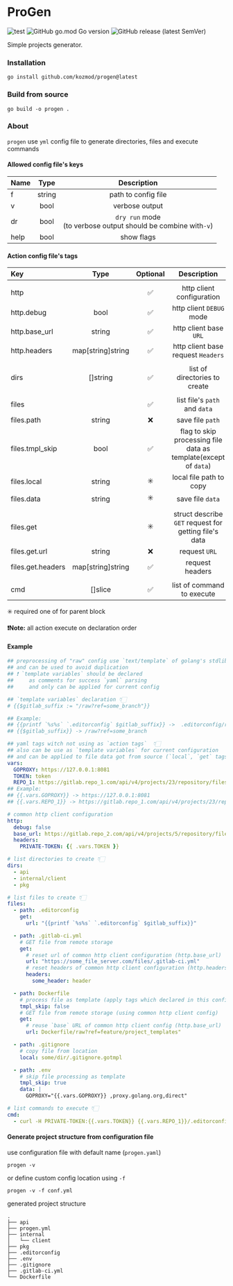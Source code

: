 # ProGen

![test](https://github.com/kozmod/progen/actions/workflows/test.yml/badge.svg)
![GitHub go.mod Go version](https://img.shields.io/github/go-mod/go-version/kozmod/progen)
![GitHub release (latest SemVer)](https://img.shields.io/github/v/release/kozmod/progen)

Simple projects generator.

### Installation

```console
go install github.com/kozmod/progen@latest
```

### Build from source

```console
go build -o progen .
```

### About

`progen` use `yml` config file to generate directories, files and execute commands

#### Allowed config file's keys

| Name |  Type  |                            Description                             |
|:-----|:------:|:------------------------------------------------------------------:|
| f    | string |                        path to config file                         |
| v    |  bool  |                           verbose output                           |
| dr   |  bool  | `dry run` mode <br/>(to verbose output should be combine with`-v`) |
| help |  bool  |                             show flags                             |

#### Action config file's tags

| Key               |       Type        | Optional |                                    Description                                    |
|:------------------|:-----------------:|:--------:|:---------------------------------------------------------------------------------:|
|                   |                   |          |                                                                                   |
| http              |                   |    ✅     |                             http client configuration                             |
| http.debug        |       bool        |    ✅     |                             http client `DEBUG` mode                              |
| http.base_url     |      string       |    ✅     |                              http client base `URL`                               |
| http.headers      | map[string]string |    ✅     |                        http client base request `Headers`                         |
|                   |                   |          |                                                                                   |
| dirs              |     []string      |    ✅     |                           list of directories to create                           |
|                   |                   |          |                                                                                   |
| files             |                   |    ✅     |                           list file's `path` and `data`                           |
| files.path        |      string       |    ❌     |                                 save file `path`                                  |
| files.tmpl_skip   |       bool        |    ✅     |          flag to skip processing file data as template(except of `data`)          |
| files.local       |      string       |    ✳️    |                              local file path to copy                              |
| files.data        |      string       |    ✳️    |                                 save file `data`                                  |
|                   |                   |          |                                                                                   |
| files.get         |                   |    ✳️    |               struct describe `GET` request for getting file's data               |
| files.get.url     |      string       |    ❌     |                                   request `URL`                                   |
| files.get.headers | map[string]string |    ✅     |                                  request headers                                  |
|                   |                   |          |                                                                                   |
| cmd               |      []slice      |    ✅     |                            list of command to execute                             |

✳️ required one of for parent block

 **❗Note:** all action execute on declaration order

#### Example

```yaml
## preprocessing of "raw" config use `text/template` of golang's stdlib
## and can be used to avoid duplication
## ❗️ `template variables` should be declared 
##     as comments for success `yaml` parsing
##     and only can be applied for current config

## `template variables` declaration 👇🏻 
# {{$gitlab_suffix := "/raw?ref=some_branch"}}

## Example:
## {{printf `%s%s` `.editorconfig` $gitlab_suffix}} ->  .editorconfig/raw?ref=some_branch
## {{$gitlab_suffix}} -> /raw?ref=some_branch

## yaml tags witch not using as `action tags`  👇🏻
## also can be use as `template variables` for current configuration 
## and can be applied to file data got from source (`local`, `get` tags)
vars:
  GOPROXY: https://127.0.0.1:8081
  TOKEN: token
  REPO_1: https://gitlab.repo_1.com/api/v4/projects/23/repository/files
## Example:
## {{.vars.GOPROXY}} -> https://127.0.0.1:8081
## {{.vars.REPO_1}} -> https://gitlab.repo_1.com/api/v4/projects/23/repository/files

# common http client configuration  
http:
  debug: false
  base_url: https://gitlab.repo_2.com/api/v4/projects/5/repository/files/
  headers:
    PRIVATE-TOKEN: {{ .vars.TOKEN }}

# list directories to create 👇🏻
dirs:
  - api
  - internal/client
  - pkg

# list files to create 👇🏻
files:
  - path: .editorconfig
    get:
      url: "{{printf `%s%s` `.editorconfig` $gitlab_suffix}}"

  - path: .gitlab-ci.yml
    # GET file from remote storage
    get:
      # reset url of common http client configuration (http.base_url)
      url: "https://some_file_server.com/files/.gitlab-ci.yml"
      # reset headers of common http client configuration (http.headers)
      headers:
        some_header: header

  - path: Dockerfile
    # process file as template (apply tags which declared in this config)
    tmpl_skip: false
    # GET file from remote storage (using common http client config)
    get:
      # reuse `base` URL of common http client config (http.base_url)
      url: Dockerfile/raw?ref=feature/project_templates"

  - path: .gitignore
    # copy file from location
    local: some/dir/.gitignore.gotmpl

  - path: .env
    # skip file processing as template
    tmpl_skip: true
    data: |
      GOPROXY="{{.vars.GOPROXY}} ,proxy.golang.org,direct"

# list commands to execute 👇🏻
cmd:
  - curl -H PRIVATE-TOKEN:{{.vars.TOKEN}} {{.vars.REPO_1}}/.editorconfig/raw?ref=master -o .editorconfig
```

#### Generate project structure from configuration file

use configuration file with default name (`progen.yaml`)

```console
progen -v
```

or define custom config location using `-f`

```console
progen -v -f conf.yml
```

generated project structure

```console
.
├── api
├── progen.yml
├── internal
│   └── client
├── pkg
├── .editorconfig 
├── .env
├── .gitignore
├── .gitlab-ci.yml
└── Dockerfile
```

